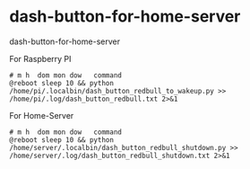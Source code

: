 # dash-button-for-home-server
dash-button-for-home-server

For Raspberry PI
```
# m h  dom mon dow   command
@reboot sleep 10 && python /home/pi/.localbin/dash_button_redbull_to_wakeup.py >> /home/pi/.log/dash_button_redbull.txt 2>&1
```

For Home-Server
```
# m h  dom mon dow   command
@reboot sleep 10 && python /home/server/.localbin/dash_button_redbull_shutdown.py >> /home/server/.log/dash_button_redbull_shutdown.txt 2>&1
```
